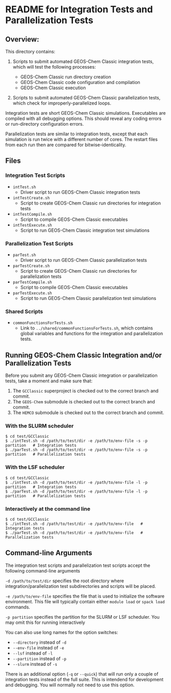 # README for Integration Tests and Parallelization Tests

## Overview:

This directory contains:

1. Scripts to submit automated GEOS-Chem Classic integration tests, which will test the following processes:

    - GEOS-Chem Classic run directory creation
    - GEOS-Chem Classic code configuration and compilation
    - GEOS-Chem Classic execution

2. Scripts to submit automated GEOS-Chem Classic parallelization tests, which check for improperly-parallelized loops.

Integration tests are short GEOS-Chem Classic simulations.  Executables are compiled with all debugging options.  This should reveal any coding errors or run-directory configuration errors.

Parallelization tests are similar to integration tests, except that each simulation is run twice with a different number of cores. The restart files from each run then are compared for bitwise-identicality.

## Files

### Integration Test Scripts

- `intTest.sh`
  - Driver script to run GEOS-Chem Classic integration tests
- `intTestCreate.sh`
  - Script to create GEOS-Chem Classic run directories for integration tests
- `intTestCompile.sh`
  - Script to compile GEOS-Chem Classic executables
- `intTestExecute.sh`
   - Script to run GEOS-Chem Classic integration test simulations

### Parallelization Test Scripts

- `parTest.sh`
  - Driver script to run GEOS-Chem Classic parallelization tests
- `parTestCreate.sh`
  - Script to create GEOS-Chem Classic run directories for parallelization tests
- `parTestCompile.sh`
  - Script to compile GEOS-Chem Classic executables
- `parTestExecute.sh`
   - Script to run GEOS-Chem Classic parallelization test simulations

### Shared Scripts

- `commonFunctionsForTests.sh`
  - Link to `../shared/commonFunctionsForTests.sh`, which contains global variables and functions for the integration and parallelization tests.

## Running GEOS-Chem Classic Integration and/or Parallelization Tests

Before you submit any GEOS-Chem Classic integration or parallelization tests, take a moment and make sure that:

1. The `GCClassic` superproject is checked out to the correct branch and commit.
2. The `GEOS-Chem` submodule is checked out to the correct branch and commit.
3. The `HEMCO` submodule is checked out to the correct branch and commit.

### With the SLURM scheduler

```console
$ cd test/GCClassic
$ ./intTest.sh -d /path/to/test/dir -e /path/to/env-file -s -p partition   # Integration tests
$ ./parTest.sh -d /path/to/test/dir -e /path/to/env-file -s -p partition   # Parallelization tests
```

### With the LSF scheduler

```console
$ cd test/GCClassic
$ ./intTest.sh -d /path/to/test/dir -e /path/to/env-file -l -p partition   # Integration tests
$ ./parTest.sh -d /path/to/test/dir -e /path/to/env-file -l -p partition   # Parallelization tests
```

### Interactively at the command line

```console
$ cd test/GCClassic
$ ./intTest.sh -d /path/to/test/dir -e /path/to/env-file   # Integration tests
$ ./parTest.sh -d /path/to/test/dir -e /path/to/env-file   # Parallelization tests
```

## Command-line Arguments

The integration test scripts and parallelization test scripts accept the following command-line arguments

`-d /path/to/test/dir` specifies the root directory where integration/parallelization test subdirectories and scripts will be placed.

`-e /path/to/env-file` specifies the file that is used to initialize the software environment.  This file will typically contain either `module load` or `spack load` commands.

`-p partition` specifies the partition for the SLURM or LSF scheduler.  You may omit this for running interactively

You can also use long names for the option switches:
- `--directory` instead of `-d`
- `--env-file` instead of `-e`
- `--lsf` instead of `-l`
- `--partition` instead of `-p`
- `--slurm` instead of `-s`

There is an additional option (`-q` or `--quick`) that will run only a couple of integration tests instead of the full suite.  This is intendend for development and debugging.  You will normally not need to use this option.
